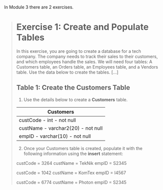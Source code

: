 In Module 3 there are 2 exercises. 

># Exercise 1: Create and Populate Tables
>
>In this exercise, you are going to create a database for a tech company. The company needs to track their sales to their customers, and which employees handle the sales. We will need four tables: A Customers table, an Orders table, an Employees table, and a Vendors table. Use the data below to create the tables. [...]
>
>## Table 1: Create the Customers Table
>
>1. Use the details below to create a **Customers** table.
>
>| Customers                          |
>|------------------------------------|
>| custCode - int - not null          |
>| custName - varchar2(20) - not null |
>| empID - varchar(10) - not null     |
>
>2. Once your Customers table is created, populate it with the following information using the **insert** statement:
>
>custCode = 3264                custName = TekNik                empID = S2345
>
>custCode = 1042                custName = KomTex                empID = I4567
>
>custCode = 6774                custName = Photon                empID = S2345



